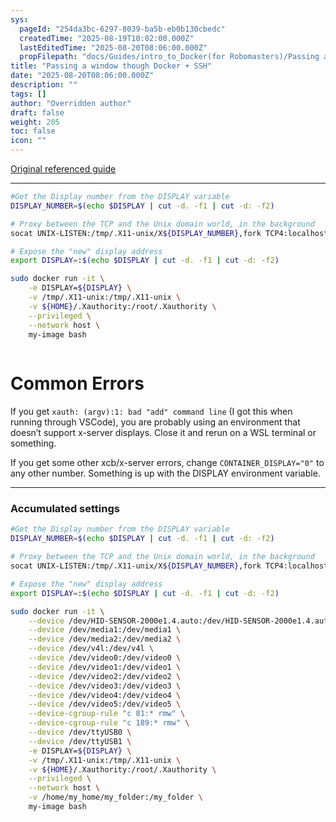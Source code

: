 ```yaml
---
sys:
  pageId: "254da3bc-6297-8039-ba5b-eb0b130cbedc"
  createdTime: "2025-08-19T10:02:00.000Z"
  lastEditedTime: "2025-08-20T08:06:00.000Z"
  propFilepath: "docs/Guides/intro_to_Docker(for Robomasters)/Passing a window though Docker + SSH.md"
title: "Passing a window though Docker + SSH"
date: "2025-08-20T08:06:00.000Z"
description: ""
tags: []
author: "Overridden author"
draft: false
weight: 205
toc: false
icon: ""
---
```


[Original referenced guide](https://blog.yadutaf.fr/2017/09/10/running-a-graphical-app-in-a-docker-container-on-a-remote-server/)

---

```bash
#Get the Display number from the DISPLAY variable
DISPLAY_NUMBER=$(echo $DISPLAY | cut -d. -f1 | cut -d: -f2)

# Proxy between the TCP and the Unix domain world, in the background
socat UNIX-LISTEN:/tmp/.X11-unix/X${DISPLAY_NUMBER},fork TCP4:localhost:60${DISPLAY_NUMBER} &

# Expose the "new" display address
export DISPLAY=:$(echo $DISPLAY | cut -d. -f1 | cut -d: -f2)

sudo docker run -it \
	-e DISPLAY=${DISPLAY} \
	-v /tmp/.X11-unix:/tmp/.X11-unix \
	-v ${HOME}/.Xauthority:/root/.Xauthority \
	--privileged \
	--network host \
	my-image bash
	
```

# Common Errors

If you get `xauth: (argv):1: bad "add" command line` (I got this when running through VSCode), you are probably using an environment that doesn’t support x-server displays. Close it and rerun on a WSL terminal or something. 

If you get some other xcb/x-server errors, change `CONTAINER_DISPLAY="0"` to any other number. Something is up with the DISPLAY environment variable.

---

### Accumulated settings

```bash
#Get the Display number from the DISPLAY variable
DISPLAY_NUMBER=$(echo $DISPLAY | cut -d. -f1 | cut -d: -f2)

# Proxy between the TCP and the Unix domain world, in the background
socat UNIX-LISTEN:/tmp/.X11-unix/X${DISPLAY_NUMBER},fork TCP4:localhost:60${DISPLAY_NUMBER} &

# Expose the "new" display address
export DISPLAY=:$(echo $DISPLAY | cut -d. -f1 | cut -d: -f2)

sudo docker run -it \
	--device /dev/HID-SENSOR-2000e1.4.auto:/dev/HID-SENSOR-2000e1.4.auto \
	--device /dev/media1:/dev/media1 \
	--device /dev/media2:/dev/media2 \
	--device /dev/v4l:/dev/v4l \
	--device /dev/video0:/dev/video0 \
	--device /dev/video1:/dev/video1 \
	--device /dev/video2:/dev/video2 \
	--device /dev/video3:/dev/video3 \
	--device /dev/video4:/dev/video4 \
	--device /dev/video5:/dev/video5 \
	--device-cgroup-rule "c 81:* rmw" \
	--device-cgroup-rule "c 189:* rmw" \
	--device /dev/ttyUSB0 \
	--device /dev/ttyUSB1 \
	-e DISPLAY=${DISPLAY} \
	-v /tmp/.X11-unix:/tmp/.X11-unix \
	-v ${HOME}/.Xauthority:/root/.Xauthority \
	--privileged \
	--network host \
	-v /home/my_home/my_folder:/my_folder \
	my-image bash
	
```
